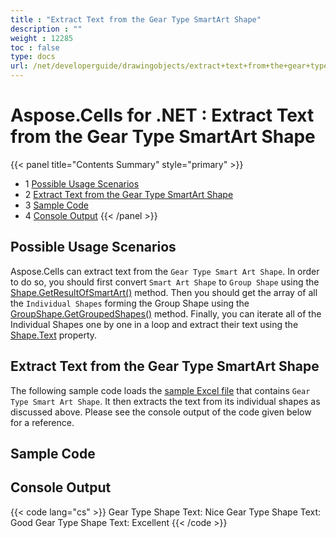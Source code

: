 ```yaml
---
title : "Extract Text from the Gear Type SmartArt Shape" 
description : "" 
weight : 12285 
toc : false
type: docs
url: /net/developerguide/drawingobjects/extract+text+from+the+gear+type+smartart+shape/
---
```


# Aspose.Cells for .NET : Extract Text from the Gear Type SmartArt Shape


{{< panel title="Contents Summary" style="primary" >}}
*   1 [Possible Usage Scenarios](#possible-usage-scenarios)
*   2 [Extract Text from the Gear Type SmartArt Shape](#extract-text-from-the-gear-type-smartart-shape)
*   3 [Sample Code](#sample-code)
*   4 [Console Output](#console-output)
{{< /panel >}}
 

## Possible Usage Scenarios

Aspose.Cells can extract text from the `Gear Type Smart Art Shape`. In order to do so, you should first convert `Smart Art Shape` to `Group Shape` using the [Shape.GetResultOfSmartArt()](https://apireference.aspose.com/net/cells/aspose.cells.drawing/shape/methods/getresultofsmartart) method. Then you should get the array of all the `Individual Shapes` forming the Group Shape using the [GroupShape.GetGroupedShapes()](https://apireference.aspose.com/net/cells/aspose.cells.drawing/groupshape/methods/getgroupedshapes) method. Finally, you can iterate all of the Individual Shapes one by one in a loop and extract their text using the [Shape.Text](https://apireference.aspose.com/net/cells/aspose.cells.drawing/shape/properties/text) property.

## Extract Text from the Gear Type SmartArt Shape

The following sample code loads the [sample Excel file](https://docs2.aspose.com/cells/net/attachments/66948394/67338483.xlsx) that contains `Gear Type Smart Art Shape`. It then extracts the text from its individual shapes as discussed above. Please see the console output of the code given below for a reference.

## Sample Code

## Console Output

{{< code lang="cs" >}}
Gear Type Shape Text: Nice
Gear Type Shape Text: Good
Gear Type Shape Text: Excellent
{{< /code >}}

